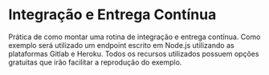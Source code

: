 # Integração e Entrega Contínua

Prática de como montar uma rotina de integração e entrega contínua. Como exemplo será utilizado um endpoint escrito em Node.js utilizando as plataformas Gitlab e Heroku. 
Todos os recursos utilizados possuem opções gratuitas que irão facilitar a reprodução do exemplo.
